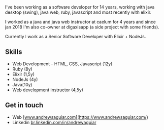 I've been working as a software developer for 14 years, working with java desktop (swing), java web, ruby, javascript and most recently with elixir.

I worked as a java and java web instructor at caelum for 4 years and since jan 2018 I'm also co-owner at digaxisapp (a side project with some friends).

Currently I work as a Senior Software Developer with Elixir + NodeJs.

## Skills

  - Web Development - HTML, CSS, Javascript (12y)
  - Ruby (8y)
  - Elixir (1,5y)
  - NodeJs (4y)
  - Java(10y)
  - Web development instructor (4,5y)

##  Get in touch

- Web [www.andrewsaguiar.com](https://www.andrewsaguiar.com/)
- Linkedin [br.linkedin.com/in/andrewaguiar](https://br.linkedin.com/in/andrewaguiar)
